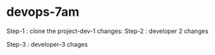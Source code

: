 # devops-7am
Step-1 : clone the project-dev-1 changes:
Step-2 : developer 2 changes 


Step-3 : developer-3 chages
